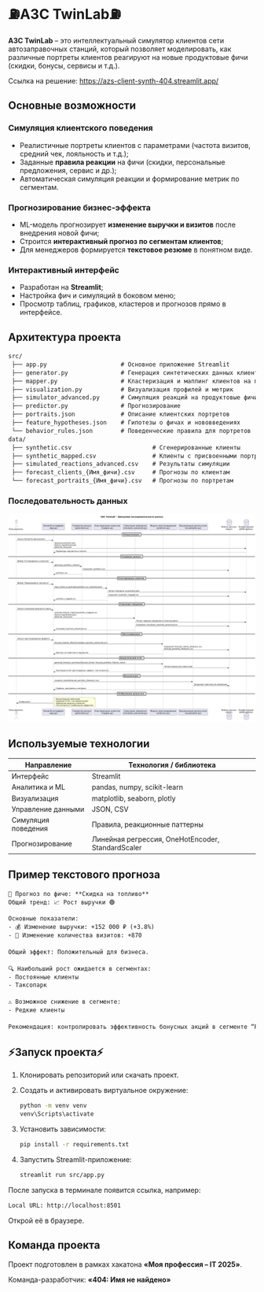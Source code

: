 # ⛽АЗС TwinLab⛽

**АЗС TwinLab** – это интеллектуальный симулятор клиентов сети автозаправочных станций, который позволяет моделировать, как различные портреты клиентов реагируют на новые продуктовые фичи (скидки, бонусы, сервисы и т.д.).  

Ссылка на решение: <https://azs-client-synth-404.streamlit.app/>

## Основные возможности

### Симуляция клиентского поведения

* Реалистичные портреты клиентов с параметрами (частота визитов, средний чек, лояльность и т.д.);
* Заданные **правила реакции** на фичи (скидки, персональные предложения, сервис и др.);
* Автоматическая симуляция реакции и формирование метрик по сегментам.

### Прогнозирование бизнес-эффекта

* ML-модель прогнозирует **изменение выручки и визитов** после внедрения новой фичи;
* Строится **интерактивный прогноз по сегментам клиентов**;
* Для менеджеров формируется **текстовое резюме** в понятном виде.

### Интерактивный интерфейс

* Разработан на **Streamlit**;
* Настройка фич и симуляций в боковом меню;
* Просмотр таблиц, графиков, кластеров и прогнозов прямо в интерфейсе.

## Архитектура проекта

```txt
src/
 ├── app.py                     # Основное приложение Streamlit
 ├── generator.py               # Генерация синтетических данных клиентов
 ├── mapper.py                  # Кластеризация и маппинг клиентов на портреты
 ├── visualization.py           # Визуализация профилей и метрик
 ├── simulator_advanced.py      # Симуляция реакций на продуктовые фичи
 ├── predictor.py               # Прогнозирование
 ├── portraits.json             # Описание клиентских портретов
 ├── feature_hypotheses.json    # Гипотезы о фичах и нововведениях
 └── behavior_rules.json        # Поведенческие правила для портретов
data/
 ├── synthetic.csv                       # Сгенерированные клиенты
 ├── synthetic_mapped.csv                # Клиенты с присвоенными портретами
 ├── simulated_reactions_advanced.csv    # Результаты симуляции
 ├── forecast_clients_{Имя_фичи}.csv     # Прогнозы по клиентам
 └── forecast_portraits_{Имя_фичи}.csv   # Прогнозы по портретам
```

### Последовательность данных

![Архитектура системы](docs/data.png)

## Используемые технологии

| Направление         | Технология / библиотека                           |
| ------------------- | ------------------------------------------------- |
| Интерфейс           | Streamlit                                         |
| Аналитика и ML      | pandas, numpy, scikit-learn                       |
| Визуализация        | matplotlib, seaborn, plotly                       |
| Управление данными  | JSON, CSV                                         |
| Симуляция поведения | Правила, реакционные паттерны                     |
| Прогнозирование     | Линейная регрессия, OneHotEncoder, StandardScaler |

## Пример текстового прогноза

``` txt
🧠 Прогноз по фиче: **Скидка на топливо**
Общий тренд: 📈 Рост выручки 🟢

Основные показатели:
- 💰 Изменение выручки: +152 000 ₽ (+3.8%)
- 👣 Изменение количества визитов: +870

Общий эффект: Положительный для бизнеса.

🔍 Наибольший рост ожидается в сегментах:
- Постоянные клиенты
- Таксопарк

⚠️ Возможное снижение в сегменте:
- Редкие клиенты

Рекомендация: контролировать эффективность бонусных акций в сегменте “Редкие клиенты”.
```

## ⚡Запуск проекта⚡

1. Клонировать репозиторий или скачать проект.
2. Создать и активировать виртуальное окружение:

   ```bash
   python -m venv venv
   venv\Scripts\activate
   ```

3. Установить зависимости:

   ```bash
   pip install -r requirements.txt
   ```

4. Запустить Streamlit-приложение:

   ```bash
   streamlit run src/app.py
   ```

После запуска в терминале появится ссылка, например:

``` txt
Local URL: http://localhost:8501
```

Открой её в браузере.

## Команда проекта

Проект подготовлен в рамках хакатона **«Моя профессия – IT 2025»**.

Команда-разработчик: **«404: Имя не найдено»**
